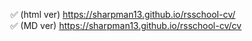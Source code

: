 :white_check_mark: (html ver) https://sharpman13.github.io/rsschool-cv/  
:white_check_mark: (MD ver) https://sharpman13.github.io/rsschool-cv/cv
